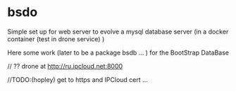 # bsdo
 Simple set up for web server to 
evolve a mysql database server 
(in a docker container 
  (test in drone service)
)

 Here some work (later to be  a
package bsdb ... ) for the 
BootStrap DataBase

// ?? drone at http://ru.ipcloud.net:8000

 //TODO:(hopley) get to https and IPCloud cert ...


